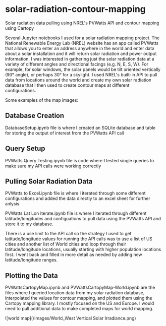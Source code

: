 # solar-radiation-contour-mapping
 Solar radiation data pulling using NREL's PVWatts API and contour mapping using Cartopy

Several Jupyter notebooks I used for a solar radiation mapping project. The National Renewable Energy Lab (NREL) website has an app called PVWatts that allows you to enter an address anywhere in the world and enter data about a solar installation and it will return solar radiation and power output information. I was interested in gathering just the solar radiation data at a variety of different angles and directional facings (e.g. N, E, S, W). For example, for solar windows, the solar panels would be tilt oriented vertically (90° angle), or perhaps 30° for a skylight. I used NREL's built-in API to pull data from locations around the world and create my own solar radiation database that I then used to create contour maps at different configurations. 

Some examples of the map images:




## Database Creation
DatabaseSetup.ipynb file is where I created an SQLite database and table for storing the output of interest from the PVWatts API call

## Query Setup
PVWatts Query Testing.ipynb file is code where I tested single queries to make sure my API calls were working correctly 

## Pulling Solar Radiation Data
PVWatts to Excel.ipynb file is where I iterated through some different configurations and added the data directly to an excel sheet for further anlysis

PVWatts Lat Lon Iterate.ipynb file is where I iterated through different latitude/longitudes and configuations to pull data using the PVWatts API and store it to my database. 

There is a use limit to the API call so the strategy I used to get latitude/longitude values for running the API calls was to use a list of US cities and another list of World cities and loop through their latitude/longitude locations, usually starting with higher population locations first. I went back and filled in more detail as needed by adding new latitude/longitude ranges.  

## Plotting the Data
PVWattsCartopyMap.ipynb and PVWattsCartopyMap-World.ipynb are the files where I queried location data from my solar radiation database, interpolated the values for contour mapping, and plotted them using the Cartopy mapping library. I mostly focused on the US and Europe. I would need to pull additional data to make completed maps for world mapping.

![world map](/Images/World_West Vertical Solar Irradiance.png)
